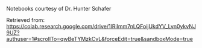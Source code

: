 Notebooks courtesy of Dr. Hunter Schafer

Retrieved from:
https://colab.research.google.com/drive/1lRiImm7nLQFoijUkdYV_Lvn0ykvNJ9UZ?authuser=1#scrollTo=qwBeTYMzkCvL&forceEdit=true&sandboxMode=true